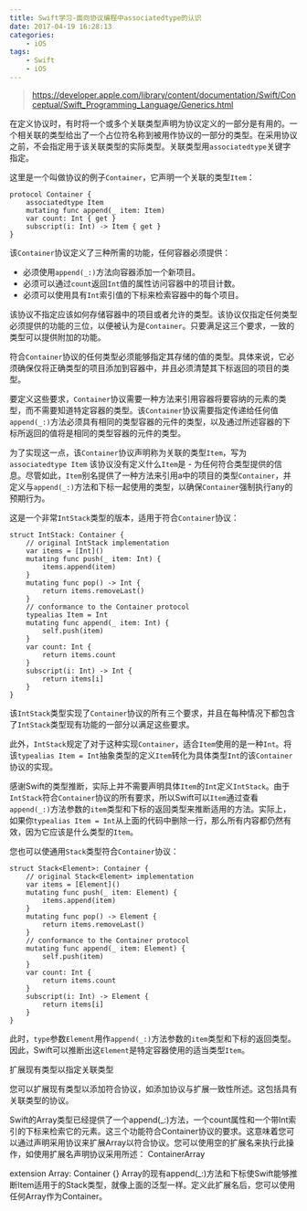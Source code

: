 ```yaml
---
title: Swift学习-面向协议编程中associatedtype的认识
date: 2017-04-19 16:28:13
categories:
    - iOS
tags: 
    - Swift
    - iOS
---
```

>https://developer.apple.com/library/content/documentation/Swift/Conceptual/Swift_Programming_Language/Generics.html

在定义协议时，有时将一个或多个关联类型声明为协议定义的一部分是有用的。一个相关联的类型给出了一个占位符名称到被用作协议的一部分的类型。在采用协议之前，不会指定用于该关联类型的实际类型。关联类型用`associatedtype`关键字指定。

这里是一个叫做协议的例子`Container`，它声明一个关联的类型`Item`：

```
protocol Container {
    associatedtype Item
    mutating func append(_ item: Item)
    var count: Int { get }
    subscript(i: Int) -> Item { get }
}
```

该`Container`协议定义了三种所需的功能，任何容器必须提供：

* 必须使用`append(_:)`方法向容器添加一个新项目。
* 必须可以通过`count`返回`Int`值的属性访问容器中的项目计数。
* 必须可以使用具有`Int`索引值的下标来检索容器中的每个项目。

该协议不指定应该如何存储容器中的项目或者允许的类型。该协议仅指定任何类型必须提供的功能的三位，以便被认为是`Container`。只要满足这三个要求，一致的类型可以提供附加的功能。

符合`Container`协议的任何类型必须能够指定其存储的值的类型。具体来说，它必须确保仅将正确类型的项目添加到容器中，并且必须清楚其下标返回的项目的类型。

要定义这些要求，`Container`协议需要一种方法来引用容器将要容纳的元素的类型，而不需要知道特定容器的类型。该`Container`协议需要指定传递给任何值`append(_:)`方法必须具有相同的类型容器的元件的类型，以及通过所述容器的下标所返回的值将是相同的类型容器的元件的类型。

为了实现这一点，该`Container`协议声明称为关联的类型`Item`，写为`associatedtype Item` 该协议没有定义什么`Item`是 - 为任何符合类型提供的信息。尽管如此，`Item`别名提供了一种方法来引用a中的项目的类型`Container`，并定义与`append(_:)`方法和下标一起使用的类型，以确保`Container`强制执行any的预期行为。

这是一个非常`IntStack`类型的版本，适用于符合`Container`协议：

```
struct IntStack: Container {
    // original IntStack implementation
    var items = [Int]()
    mutating func push(_ item: Int) {
        items.append(item)
    }
    mutating func pop() -> Int {
        return items.removeLast()
    }
    // conformance to the Container protocol
    typealias Item = Int
    mutating func append(_ item: Int) {
        self.push(item)
    }
    var count: Int {
        return items.count
    }
    subscript(i: Int) -> Int {
        return items[i]
    }
}
```

该`IntStack`类型实现了`Container`协议的所有三个要求，并且在每种情况下都包含了`IntStack`类型现有功能的一部分以满足这些要求。

此外，`IntStack`规定了对于这种实现`Container`，适合`Item`使用的是一种`Int`。将该`typealias Item = Int`抽象类型的定义`Item`转化为具体类型`Int`的该`Container`协议的实现。

感谢Swift的类型推断，实际上并不需要声明具体`Item`的`Int`定义`IntStack`。由于`IntStack`符合`Container`协议的所有要求，所以Swift可以`Item`通过查看`append(_:)`方法参数的`item`类型和下标的返回类型来推断适用的方法。实际上，如果你`typealias Item = Int`从上面的代码中删除一行，那么所有内容都仍然有效，因为它应该是什么类型的`Item`。

您也可以使通用`Stack`类型符合`Container`协议：

```
struct Stack<Element>: Container {
    // original Stack<Element> implementation
    var items = [Element]()
    mutating func push(_ item: Element) {
        items.append(item)
    }
    mutating func pop() -> Element {
        return items.removeLast()
    }
    // conformance to the Container protocol
    mutating func append(_ item: Element) {
        self.push(item)
    }
    var count: Int {
        return items.count
    }
    subscript(i: Int) -> Element {
        return items[i]
    }
}
```

此时，`type`参数`Element`用作`append(_:)`方法参数的`item`类型和下标的返回类型。因此，Swift可以推断出这`Element`是特定容器使用的适当类型`Item`。

扩展现有类型以指定关联类型

您可以扩展现有类型以添加​​符合协议，如添加协议与扩展一致性所述。这包括具有关联类型的协议。

Swift的Array类型已经提供了一个append(_:)方法，一个count属性和一个带Int索引的下标来检索它的元素。这三个功能符合Container协议的要求。这意味着您可以通过声明采用协议来扩展Array以符合协议。您可以使用空的扩展名来执行此操作，如使用扩展名声明协议采用所述： ContainerArray

extension Array: Container {}
Array的现有append(_:)方法和下标使Swift能够推断Item适用于的Stack类型，就像上面的泛型一样。定义此扩展名后，您可以使用任何Array作为Container。

